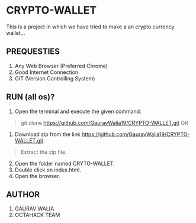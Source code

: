 # CRYPTO-WALLET
This is a project in which we have tried to make a an crypto currency wallet...

## PREQUESTIES
1. Any Web Browser (Preferred Chrome)
2. Good Internet Connection
3. GIT (Version Controlling System)

## RUN (all os)?
1. Open the terminal and execute the given command:
> git clone https://github.com/GauravWalia19/CRYPTO-WALLET.git
OR 
1. Download zip from the link https://github.com/GauravWalia19/CRYPTO-WALLET.git
> Extract the zip file.

2. Open the folder named CRYTO-WALLET.
3. Double click on index.html.
4. Open the browser.

## AUTHOR
1. GAURAV WALIA
2. OCTAHACK TEAM